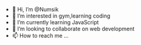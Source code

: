 - 👋 Hi, I’m @Numsik
- 👀 I’m interested in gym,learning coding
- 🌱 I’m currently learning JavaScript
- 💞️ I’m looking to collaborate on web development
- 📫 How to reach me ...

<!---
Numsik/Numsik is a ✨ special ✨ repository because its `README.md` (this file) appears on your GitHub profile.
You can click the Preview link to take a look at your changes.
--->
